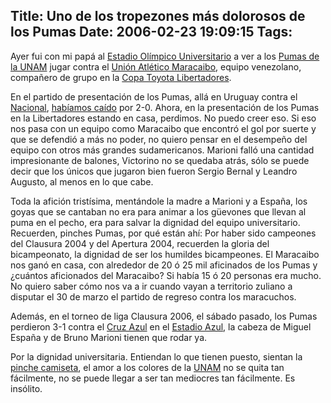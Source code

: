Title: Uno de los tropezones más dolorosos de los Pumas
Date: 2006-02-23 19:09:15
Tags: 
---
<p>Ayer fui con mi papá al <a target="_blank" href="http://en.wikipedia.org/wiki/Estadio_Ol%C3%ADmpico_Universitario">Estadio Olímpico Universitario</a> a ver a los <a target="_blank" href="http://www.pumasunam.com.mx">Pumas de la UNAM</a> jugar contra el <a target="_blank" href="http://www.uamaracaibo.org/">Unión Atlético Maracaibo</a>, equipo venezolano, compañero de grupo en la <a target="_blank" href="http://www.conmebol.com/">Copa Toyota Libertadores</a>.</p>

<p>En el partido de presentación de los Pumas, allá en Uruguay contra el <a target="_blank" href="http://bolso.8m.com/inicio.html">Nacional</a>, <a target="_blank" href="http://www.damog.net/?p=295">habíamos caído</a> por 2-0. Ahora, en la presentación de los Pumas en la Libertadores estando en casa, perdimos. No puedo creer eso. Si eso nos pasa con un equipo como Maracaibo que encontró el gol por suerte y que se defendió a más no poder, no quiero pensar en el desempeño del equipo con otros más grandes sudamericanos. Marioni falló una cantidad impresionante de balones, Victorino no se quedaba atrás, sólo se puede decir que los únicos que jugaron bien fueron Sergio Bernal y Leandro Augusto, al menos en lo que cabe.</p>

<p>Toda la afición tristísima, mentándole la madre a Marioni y a España, los goyas que se cantaban no era para animar a los güevones que llevan al puma en el pecho, era para salvar la dignidad del equipo universitario. Recuerden, pinches Pumas, por qué están ahí: Por haber sido campeones del Clausura 2004 y del Apertura 2004, recuerden la gloria del bicampeonato, la dignidad de ser los humildes bicampeones. El Maracaibo nos ganó en casa, con alrededor de 20 ó 25 mil aficinados de los Pumas y ¿cuántos aficionados del Maracaibo? Si había 15 ó 20 personas era mucho. No quiero saber cómo nos va a ir cuando vayan a territorio zuliano a disputar el 30 de marzo el partido de regreso contra los maracuchos.</p>

<p>Además, en el torneo de liga Clausura 2006, el sábado pasado, los Pumas perdieron 3-1 contra el <a target="_blank" href="http://www.cruz-azul.com.mx/home.html">Cruz Azul</a> en el <a target="_blank" href="http://www.stadiumguide.com/azul.htm">Estadio Azul</a>, la cabeza de Miguel España y de Bruno Marioni tienen que rodar ya.</p>

<p>Por la dignidad universitaria. Entiendan lo que tienen puesto, sientan la <a target="_blank" href="http://www.pumasgol.com">pinche camiseta</a>, el amor a los colores de la <a target="_blank" href="http://www.unam.mx">UNAM</a> no se quita tan fácilmente, no se puede llegar a ser tan mediocres tan fácilmente. Es insólito.</p>
